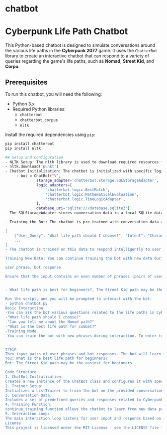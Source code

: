 # chatbot

# Cyberpunk Life Path Chatbot

This Python-based chatbot is designed to simulate conversations around the various life paths in the **Cyberpunk 2077** game. It uses the `ChatterBot` library to create an interactive chatbot that can respond to a variety of queries regarding the game's life paths, such as **Nomad**, **Street Kid**, and **Corpo**.

## Prerequisites

To run this chatbot, you will need the following:

- Python 3.x
- Required Python libraries:
  - `chatterbot`
  - `chatterbot_corpus`
  - `nltk`

Install the required dependencies using `pip`:

```bash
pip install chatterbot
pip install nltk

## Setup and Configuration
- NLTK Setup: The nltk library is used to download required resources for tokenization. When the bot runs, it will automatically download the necessary data using the following command:
- nltk.download('punkt')
- Chatbot Initialization: The chatbot is initialized with specific logic adapters and a database URI to store conversation data:
     - bot = ChatBot("V",
              storage_adapter='chatterbot.storage.SQLStorageAdapter',
              logic_adapters=[
                  'chatterbot.logic.BestMatch',
                  'chatterbot.logic.MathematicalEvaluation',
                  'chatterbot.logic.TimeLogicAdapter',
              ],
              database_uri='sqlite:///database.sqlite3')
- The SQLStorageAdapter stores conversation data in a local SQLite database (database.sqlite3).

- Training the Bot: The chatbot is pre-trained with conversation data related to Cyberpunk's life paths. This data is in the format:

[
    {"User_Query": "What life path should I choose?", "Intent": "CharacterBuild", "Response": "In Cyberpunk, there are three main life paths: Nomad, Street Kid, and Corpo."},
    ...
]
- The chatbot is trained on this data to respond intelligently to user queries.

Training New Data: You can continue training the bot with new data during runtime. The bot will accept new phrases from the user in a specific format:

user phrase, bot response

Ensure that the input contains an even number of phrases (pairs of user input and bot response). For example:


- What life path is best for beginners?, The Street Kid path may be the easiest for beginners.

Run the script, and you will be prompted to interact with the bot:
- python chatbot.py
Basic Interaction
-You can ask the bot various questions related to the life paths in Cyberpunk 2077. Example questions include:
-"What life path should I choose?"
-"Can you tell me about the Nomad path?"
-"What is the best life path for combat?"
-Training Mode
-You can train the bot with new phrases during interaction. To enter training mode, type:


train
Then input pairs of user phrases and bot responses. The bot will learn from the new data immediately.
You: What is the best life path for beginners?
Bot: The Street Kid path may be the easiest for beginners.

Code Structure
1. ChatBot Initialization:
Creates a new instance of the ChatBot class and configures it with specific adapters for conversation.
2. Trainer Setup:
Initializes a ListTrainer to train the bot on the provided conversation data.
3. Conversation Data:
Includes a set of predefined queries and responses related to Cyberpunk life paths.
4. Training Function:
continue_training function allows the chatbot to learn from new data provided by the user.
5. Interaction Loop:
The main interaction loop listens for user input and responds based on the trained data.
License
This project is licensed under the MIT License - see the LICENSE file for details.
